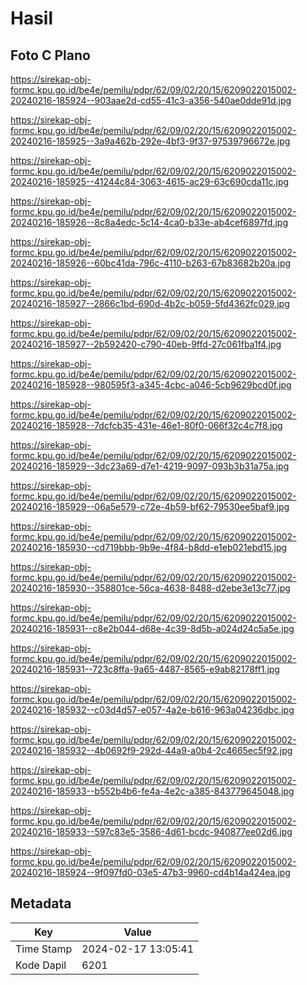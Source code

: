# Hasil

## Foto C Plano

https://sirekap-obj-formc.kpu.go.id/be4e/pemilu/pdpr/62/09/02/20/15/6209022015002-20240216-185924--903aae2d-cd55-41c3-a356-540ae0dde91d.jpg

https://sirekap-obj-formc.kpu.go.id/be4e/pemilu/pdpr/62/09/02/20/15/6209022015002-20240216-185925--3a9a462b-292e-4bf3-9f37-97539796672e.jpg

https://sirekap-obj-formc.kpu.go.id/be4e/pemilu/pdpr/62/09/02/20/15/6209022015002-20240216-185925--41244c84-3063-4615-ac29-63c690cda11c.jpg

https://sirekap-obj-formc.kpu.go.id/be4e/pemilu/pdpr/62/09/02/20/15/6209022015002-20240216-185926--8c8a4edc-5c14-4ca0-b33e-ab4cef6897fd.jpg

https://sirekap-obj-formc.kpu.go.id/be4e/pemilu/pdpr/62/09/02/20/15/6209022015002-20240216-185926--60bc41da-796c-4110-b263-67b83682b20a.jpg

https://sirekap-obj-formc.kpu.go.id/be4e/pemilu/pdpr/62/09/02/20/15/6209022015002-20240216-185927--2866c1bd-690d-4b2c-b059-5fd4362fc029.jpg

https://sirekap-obj-formc.kpu.go.id/be4e/pemilu/pdpr/62/09/02/20/15/6209022015002-20240216-185927--2b592420-c790-40eb-9ffd-27c061fba1f4.jpg

https://sirekap-obj-formc.kpu.go.id/be4e/pemilu/pdpr/62/09/02/20/15/6209022015002-20240216-185928--980595f3-a345-4cbc-a046-5cb9629bcd0f.jpg

https://sirekap-obj-formc.kpu.go.id/be4e/pemilu/pdpr/62/09/02/20/15/6209022015002-20240216-185928--7dcfcb35-431e-46e1-80f0-066f32c4c7f8.jpg

https://sirekap-obj-formc.kpu.go.id/be4e/pemilu/pdpr/62/09/02/20/15/6209022015002-20240216-185929--3dc23a69-d7e1-4219-9097-093b3b31a75a.jpg

https://sirekap-obj-formc.kpu.go.id/be4e/pemilu/pdpr/62/09/02/20/15/6209022015002-20240216-185929--06a5e579-c72e-4b59-bf62-79530ee5baf9.jpg

https://sirekap-obj-formc.kpu.go.id/be4e/pemilu/pdpr/62/09/02/20/15/6209022015002-20240216-185930--cd719bbb-9b9e-4f84-b8dd-e1eb021ebd15.jpg

https://sirekap-obj-formc.kpu.go.id/be4e/pemilu/pdpr/62/09/02/20/15/6209022015002-20240216-185930--358801ce-56ca-4638-8488-d2ebe3e13c77.jpg

https://sirekap-obj-formc.kpu.go.id/be4e/pemilu/pdpr/62/09/02/20/15/6209022015002-20240216-185931--c8e2b044-d68e-4c39-8d5b-a024d24c5a5e.jpg

https://sirekap-obj-formc.kpu.go.id/be4e/pemilu/pdpr/62/09/02/20/15/6209022015002-20240216-185931--723c8ffa-9a65-4487-8565-e9ab82178ff1.jpg

https://sirekap-obj-formc.kpu.go.id/be4e/pemilu/pdpr/62/09/02/20/15/6209022015002-20240216-185932--c03d4d57-e057-4a2e-b616-963a04236dbc.jpg

https://sirekap-obj-formc.kpu.go.id/be4e/pemilu/pdpr/62/09/02/20/15/6209022015002-20240216-185932--4b0692f9-292d-44a9-a0b4-2c4665ec5f92.jpg

https://sirekap-obj-formc.kpu.go.id/be4e/pemilu/pdpr/62/09/02/20/15/6209022015002-20240216-185933--b552b4b6-fe4a-4e2c-a385-843779645048.jpg

https://sirekap-obj-formc.kpu.go.id/be4e/pemilu/pdpr/62/09/02/20/15/6209022015002-20240216-185933--597c83e5-3586-4d61-bcdc-940877ee02d6.jpg

https://sirekap-obj-formc.kpu.go.id/be4e/pemilu/pdpr/62/09/02/20/15/6209022015002-20240216-185924--9f097fd0-03e5-47b3-9960-cd4b14a424ea.jpg


## Metadata

| Key        | Value               |
| ---------- | ------------------- |
| Time Stamp | 2024-02-17 13:05:41 |
| Kode Dapil | 6201                |



